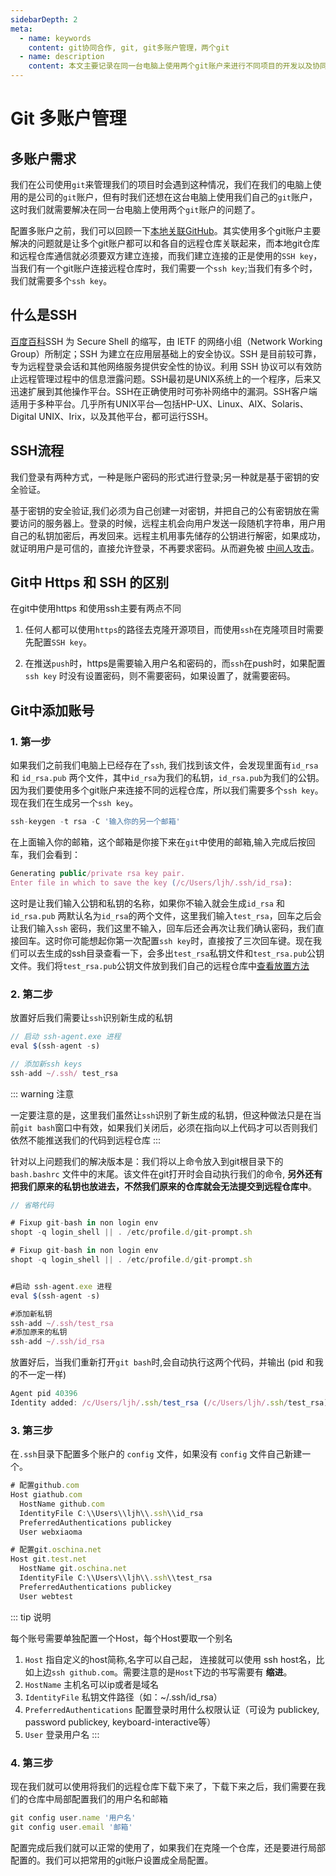```yaml
---
sidebarDepth: 2
meta:
  - name: keywords
    content: git协同合作, git, git多账户管理，两个git
  - name: description
    content: 本文主要记录在同一台电脑上使用两个git账户来进行不同项目的开发以及协同合作。
---
```



# Git 多账户管理



## 多账户需求

我们在公司使用`git`来管理我们的项目时会遇到这种情况，我们在我们的电脑上使用的是公司的`git`账户，但有时我们还想在这台电脑上使用我们自己的`git`账户，这时我们就需要解决在同一台电脑上使用两个`git`账户的问题了。

配置多账户之前，我们可以回顾一下[本地关联GitHub](/git/Git的远程操作.html#_3-本地关联github)。其实使用多个git账户主要解决的问题就是让多个git账户都可以和各自的远程仓库关联起来，而本地git仓库和远程仓库通信就必须要双方建立连接，而我们建立连接的正是使用的`SSH key`，当我们有一个git账户连接远程仓库时，我们需要一个`ssh key`;当我们有多个时，我们就需要多个`ssh key`。

## 什么是SSH

[百度百科](https://baike.baidu.com/item/ssh/10407)SSH 为 Secure Shell 的缩写，由 IETF 的网络小组（Network Working Group）所制定；SSH 为建立在应用层基础上的安全协议。SSH 是目前较可靠，专为远程登录会话和其他网络服务提供安全性的协议。利用 SSH 协议可以有效防止远程管理过程中的信息泄露问题。SSH最初是UNIX系统上的一个程序，后来又迅速扩展到其他操作平台。SSH在正确使用时可弥补网络中的漏洞。SSH客户端适用于多种平台。几乎所有UNIX平台—包括HP-UX、Linux、AIX、Solaris、Digital UNIX、Irix，以及其他平台，都可运行SSH。


## SSH流程

我们登录有两种方式，一种是账户密码的形式进行登录;另一种就是基于密钥的安全验证。

基于密钥的安全验证,我们必须为自己创建一对密钥，并把自己的公有密钥放在需要访问的服务器上。登录的时候，远程主机会向用户发送一段随机字符串，用户用自己的私钥加密后，再发回来。远程主机用事先储存的公钥进行解密，如果成功，就证明用户是可信的，直接允许登录，不再要求密码。从而避免被 [中间人攻击](https://zh.wikipedia.org/wiki/%E4%B8%AD%E9%97%B4%E4%BA%BA%E6%94%BB%E5%87%BB)。


## Git中 Https 和 SSH 的区别

在git中使用https 和使用ssh主要有两点不同

1. 任何人都可以使用`https`的路径去克隆开源项目，而使用`ssh`在克隆项目时需要先配置`SSH key`。

2. 在推送`push`时，https是需要输入用户名和密码的，而`ssh`在push时，如果配置`ssh key` 时没有设置密码，则不需要密码，如果设置了，就需要密码。


## Git中添加账号

### **1. 第一步**

如果我们之前我们电脑上已经存在了`ssh`, 我们找到该文件，会发现里面有`id_rsa` 和 `id_rsa.pub` 两个文件，其中`id_rsa`为我们的私钥，`id_rsa.pub`为我们的公钥。因为我们要使用多个git账户来连接不同的远程仓库，所以我们需要多个`ssh key`。现在我们在生成另一个`ssh key`。

```js
ssh-keygen -t rsa -C '输入你的另一个邮箱'
```
在上面输入你的邮箱，这个邮箱是你接下来在`git`中使用的邮箱,输入完成后按回车，我们会看到：

```js
Generating public/private rsa key pair.
Enter file in which to save the key (/c/Users/ljh/.ssh/id_rsa):
```
这时是让我们输入公钥和私钥的名称，如果你不输入就会生成`id_rsa` 和 `id_rsa.pub` 两默认名为`id_rsa`的两个文件，这里我们输入`test_rsa`，回车之后会让我们输入`ssh` 密码，我们这里不输入，回车后还会再次让我们确认密码，我们直接回车。这时你可能想起你第一次配置`ssh key`时，直接按了三次回车键。现在我们可以去生成的ssh目录查看一下，会多出`test_rsa`私钥文件和`test_rsa.pub`公钥文件。我们将`test_rsa.pub`公钥文件放到我们自己的远程仓库中[查看放置方法](/git/Git的远程操作.html#_3-本地关联github)

### **2. 第二步**

放置好后我们需要让`ssh`识别新生成的私钥

```js
// 启动 ssh-agent.exe 进程
eval $(ssh-agent -s)

// 添加新ssh keys
ssh-add ~/.ssh/ test_rsa
```
::: warning 注意

一定要注意的是，这里我们虽然让`ssh`识别了新生成的私钥，但这种做法只是在当前`git bash`窗口中有效，如果我们关闭后，必须在指向以上代码才可以否则我们依然不能推送我们的代码到远程仓库
:::

针对以上问题我们的解决版本是：我们将以上命令放入到git根目录下的`bash.bashrc` 文件中的末尾。该文件在git打开时会自动执行我们的命令, **另外还有把我们原来的私钥也放进去，不然我们原来的仓库就会无法提交到远程仓库中**。

```js
// 省略代码

# Fixup git-bash in non login env
shopt -q login_shell || . /etc/profile.d/git-prompt.sh

# Fixup git-bash in non login env
shopt -q login_shell || . /etc/profile.d/git-prompt.sh


#启动 ssh-agent.exe 进程
eval $(ssh-agent -s)

#添加新私钥
ssh-add ~/.ssh/test_rsa
#添加原来的私钥
ssh-add ~/.ssh/id_rsa 
```

放置好后，当我们重新打开`git bash`时,会自动执行这两个代码，并输出 (pid 和我的不一定一样)

```js
Agent pid 40396
Identity added: /c/Users/ljh/.ssh/test_rsa (/c/Users/ljh/.ssh/test_rsa)
```


### **3. 第三步**

在`.ssh`目录下配置多个账户的 `config` 文件，如果没有 `config` 文件自己新建一个。

```js
# 配置github.com
Host giathub.com                 
  HostName github.com
  IdentityFile C:\\Users\\ljh\\.ssh\\id_rsa
  PreferredAuthentications publickey
  User webxiaoma

# 配置git.oschina.net 
Host git.test.net  
  HostName git.oschina.net
  IdentityFile C:\\Users\\ljh\\.ssh\\test_rsa
  PreferredAuthentications publickey
  User webtest
```


::: tip 说明

每个账号需要单独配置一个Host，每个Host要取一个别名

1. `Host` 指自定义的host简称,名字可以自己起， 连接就可以使用 ssh host名，比如上边`ssh github.com`。需要注意的是`Host`下边的书写需要有 **缩进**。
2. `HostName` 主机名可以ip或者是域名
3. `IdentityFile` 私钥文件路径（如：~/.ssh/id_rsa）
4. `PreferredAuthentications`  配置登录时用什么权限认证（可设为 publickey, password publickey, keyboard-interactive等）
5. `User` 登录用户名
:::

### **4. 第三步**

现在我们就可以使用将我们的远程仓库下载下来了，下载下来之后，我们需要在我们的仓库中局部配置我们的用户名和邮箱

```js
git config user.name '用户名'
git config user.email '邮箱'
```

配置完成后我们就可以正常的使用了，如果我们在克隆一个仓库，还是要进行局部配置的。我们可以把常用的git账户设置成全局配置。


